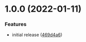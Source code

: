 # 1.0.0 (2022-01-11)


### Features

* initial release ([469d4a6](https://github.com/sitkoru/nuget-release-action/commit/469d4a62aa16ff1fbc6b5cef3835f09563820f88))
